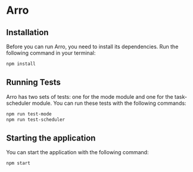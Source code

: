 # Arro


## Installation

Before you can run Arro, you need to install its dependencies. Run the following command in your terminal:

```bash
npm install
```
## Running Tests
Arro has two sets of tests: one for the mode module and one for the task-scheduler module. You can run these tests with the following commands:
```bash
npm run test-mode
npm run test-scheduler
```

## Starting the application 
You can start the application with the following command:
```bash
npm start
```